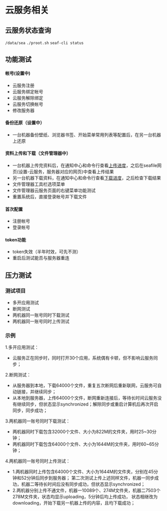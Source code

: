 # 云服务相关
## 云服务状态查询
`/data/sea`
`./proot.sh`
`seaf-cli status`


## 功能测试

#### 帐号(设置中)
- 云服务注册
- 云服务绑定帐号
- 云服务解除绑定
- 云服务切换帐号
- 修改服务器

#### 备份还原（设置中）
- 一台机器备份壁纸、浏览器书签、开始菜单常用列表等配置后，在另一台机器上还原

#### 资料上传和下载（文件管理器中）
- 一台机器上传完资料后，在通知中心和命令行查看[上传进度](#云服务状态查询)，之后在seafile网页(设置-云服务，服务器对应的网页)中查看上传结果
- 另一台机器下载资料，在通知中心和命令行查看[下载进度](#云服务状态查询)，之后检查下载结果
- 文件管理器工具栏选项菜单
- 文件管理器云服务页面的右键菜单功能测试
- 重置系统后，直接登录帐号并下载文件

#### 首次配置
- 注册帐号
- 登录帐号

#### token功能
- token失效（半年时效，可先不测）
- 重启后测试能否与服务器重连


## 压力测试
### 测试项目
- 多开应用测试
- 断网测试
- 两机器同一账号同时下载测试
- 两机器同一账号同时上传测试
### 示例
1.多开应用测试：
- 云服务正在同步时，同时打开30个应用，系统偶有卡顿，但不影响云服务同步；

2.断网测试：
- 从服务器到本地，下载64000个文件，重复五次断网后重新联网，云服务可自动链接，并继续同步；
- 从本地到服务器，上传64000个文件，断网重新连接后，等待长时间云服务没有继续同步，但状态显示synchronized；解除同步或重启计算机后再次开启同步，同步成功；

3.两机器同一账号同时下载测试：
- 两机器同时下载包含32000个文件、大小为822M的文件夹，用时25~30分钟；
- 两机器同时下载包含64000个文件、大小为1644M的文件夹，用时60~65分钟；

4.两机器同一账号同时上传测试：
- 1.两机器同时上传包含64000个文件、大小为1644M的文件夹，分别在45分钟和52分钟后同步到服务器；
        第二次测试上传上述同样文件，机器一同步成功，机器二等待长时间后没有同步成功，但状态显示synchronized；
- 2.两机器分别上传不通文件，机器一10089个、274M文件夹，机器二7503个278M文件夹，状态均显示uploading，5分钟后均上传成功，
       状态相继改为downloading，开始下载另一机器上传的内容，且均下载成功；
